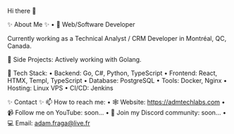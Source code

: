 Hi there 👋

✨ About Me ✨
	•	🔭 Web/Software Developer
    
   Currently working as a Technical Analyst / CRM Developer in Montréal, QC, Canada.

🌱 Side Projects:
      Actively working with Golang.

🫥 Tech Stack:
	•	Backend: Go, C#, Python, TypeScript
	•	Frontend: React, HTMX, Templ, TypeScript
	•	Database: PostgreSQL
	•	Tools: Docker, Nginx
	•	Hosting: Linux VPS
	•	CI/CD: Jenkins

✨ Contact ✨
	📫 How to reach me:
	•	🕸️ Website: https://admtechlabs.com
	•	📹 Follow me on YouTube: soon...
	•	🔌 Join my Discord community: soon...
	•	💻 Email: adam.fraga@live.fr
